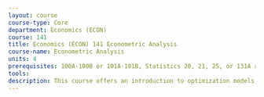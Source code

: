 ```yaml
---
layout: course 
course-type: Core
department: Economics (ECON)
course: 141
title: Economics (ECON) 141 Econometric Analysis
course-name: Econometric Analysis
units: 4
prerequisites: 100A-100B or 101A-101B, Statistics 20, 21, 25, or 131A and Mathematics 53 and 54
tools: 
description: This course offers an introduction to optimization models and their applications, ranging from machine learning and statistics to decision-making and control, with emphasis on numerically tractable problems, such as linear or constrained least-squares optimization.
---
```

